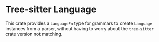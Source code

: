 # Tree-sitter Language

This crate provides a `LanguageFn` type for grammars to create `Language` instances from a parser,
without having to worry about the `tree-sitter` crate version not matching.
